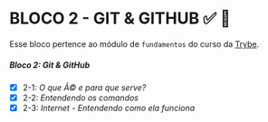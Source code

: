 # BLOCO 2 - GIT & GITHUB :white_check_mark: :rocket:


Esse bloco pertence ao módulo de `fundamentos` do curso da [Trybe](https://www.betrybe.com/). 


##### Bloco 2: Git & GitHub

- [X] 2-1: _O que Ã© e para que serve?_
- [X] 2-2: _Entendendo os comandos_
- [X] 2-3: _Internet - Entendendo como ela funciona_